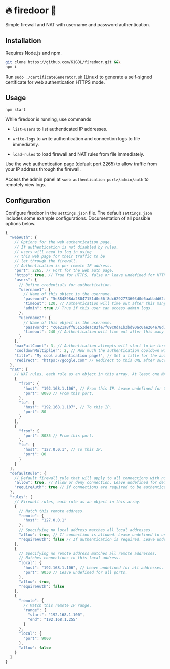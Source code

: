 # :fire: firedoor :door:

Simple firewall and NAT with username and password authentication.

## Installation

Requires Node.js and npm.

```sh
git clone https://github.com/K1GOL/firedoor.git &&\
npm i
```

Run `sudo ./certificateGenerator.sh` (Linux) to generate a self-signed certificate for web authentication HTTPS mode. 

## Usage

```sh
npm start
```

While firedoor is running, use commands

* `list-users` to list authenticated IP addresses.

* `write-logs` to write authentication and connection logs to file immediately.

* `load-rules` to load firewall and NAT rules from file immediately.

Use the web authentication page (default port 2265) to allow traffic from your IP address through the firewall.

Access the admin panel at `<web authentication port>/admin/auth` to remotely view logs.

## Configuration

Configure firedoor in the `settings.json` file. The default `settings.json` includes some example configurations. Documentation of all possible options below.

```js
{
  "webAuth": {
    // Options for the web authentication page.
    // If authentication is not disabled by rules,
    // users will need to log in using
    // this web page for their traffic to be
    // let through the firewall.
    // Authentication is per remote IP address.
    "port": 2265, // Port for the web auth page.
    "https": true, // True for HTTPS, false or leave undefined for HTTP.
    "users": {
      // Define credentials for authentication.
      "username1": {
        // Name of this object is the username.
        "password": "5e884898da28047151d0e56f8dc6292773603d0d6aabbdd62a11ef721d1542d8", // Password sha256 hash in hexadecimal.
        "timeout": 120, // Authentication will time out after this many minutes (default 120).
        "admin": true // True if this user can access admin logs.
      },
      "username2": {
        // Name of this object is the username.
        "password": "c0e21a8ff85153deac82fe7f09c0da1b3bd90ac0ae204e78d7148753b4363c03", // Password sha256 hash in hexadecimal.
        "timeout": 240 // Authentication will time out after this many minutes (default 240).
      }
    },
    "maxFailCount": 3, // Authentication attempts will start to be throttled after this many failed attempts. Leave undefined for default (3).
    "cooldownMultiplier": 2, // How much the authentication cooldown will increase. Leave undefined for default (2).
    "title": "My cool authentication page!", // Set a title for the authentication page. Does not apply to admin auth page.
    "redirect": "https://google.com" // Redirect to this URL after succesful authentication.
  },
  "nat": [
    // NAT rules, each rule as an object in this array. At least one NAT rule required.
    {
      "from": {
        "host": "192.168.1.106", // From this IP. Leave undefined for 0.0.0.0
        "port": 8080 // From this port.
      },
      "to": {
        "host": "192.168.1.107", // To this IP.
        "port": 80
      }
    },
    {
      "from": {
        "port": 8085 // From this port.
      },
      "to": {
        "host": "127.0.0.1", // To this IP.
        "port": 80
      }
    }
  ],
  "defaultRule": {
    // Default firewall rule that will apply to all connections with no other firewall rules.
    "allow": true, // Allow or deny connection. Leave undefined for default (true).
    "requireAuth": true // If connections are required to be authenticated via web auth page first. Leave undefined for default (false).
  },
  "rules": [
    // Firewall rules, each rule as an object in this array.
    {
      // Match this remote address.
      "remote": {
        "host": "127.0.0.1"
      },
      // Specifying no local address matches all local addresses.
      "allow": true, // If connection is allowed. Leave undefined to use defaultRule.
      "requireAuth": false // If authentication is required. Leave undefined to use defaultRule.
    },
    {
      // Specifying no remote address matches all remote addresses.
      // Matches connections to this local address.
      "local": {
        "host": "192.168.1.106", // Leave undefined for all addresses.
        "port": 9030 // Leave undefined for all ports.
      },
      "allow": true,
      "requireAuth": false
    },
    {
      "remote": {
        // Match this remote IP range.
        "range": {
          "start": "192.168.1.100",
          "end": "192.168.1.255"
        }
      },
      "local": {
        "port": 9000
      },
      "allow": false
    }
  ]
}
```